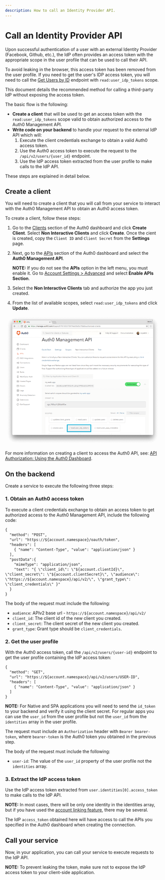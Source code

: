 ```yaml
---
description: How to call an Identity Provider API.
---
```


# Call an Identity Provider API

Upon successful authentication of a user with an external Identity Provider (Facebook, Github, etc.), the IdP often provides an access token with the appropriate scope in the user profile that can be used to call their API.

To avoid leaking in the browser, this access token has been removed from the user profile. If you need to get the user's IDP access token, you will need to call the [Get Users by ID](/api/management/v2#!/Users/get_users_by_id) endpoint with `read:user_idp_tokens` scope.

This document details the recommended method for calling a third-party IdP without exposing the access token.

The basic flow is the following:

* **Create a client** that will be used to get an access token with the `read:user_idp_tokens` scope valid to obtain authorized access to the Auth0 Management API.
* **Write code on your backend** to handle your request to the external IdP API which will:
    1. Execute the client credentials exchange to obtain a valid Auth0 access token.
    2. Use the Auth0 access token to execute the request to the `/api/v2/users/{user_id}` endpoint.
    3. Use the IdP access token extracted from the user profile to make calls to the IdP API.

These steps are explained in detail below.

## Create a client

You will need to create a client that you will call from your service to interact with the Auth0 Management API to obtain an Auth0 access token.

To create a client, follow these steps:

1. Go to the [Clients](${manage_url}/#/applications) section of the Auth0 dashboard and click **Create Client**. Select **Non Interactive Clients** and click **Create**. Once the cient is created, copy the `Client ID` and `Client Secret` from the **Settings** page.

2. Next, go to the [APIs](${manage_url}/#/apis) section of the Auth0 dashboard and select the **Auth0 Management API**.

    **NOTE:** If you do not see the **APIs** option in the left menu, you must enable it. Go to [Account Settings > Advanced](${manage_url}/#/account/advanced) and select **Enable APIs Section**.

3. Select the **Non Interactive Clients** tab and authorize the app you just created.

4. From the list of available scopes, select `read:user_idp_tokens` and click **Update**.

![Auth0 Management API Scopes](/media/articles/what-to-do-once-the-user-is-logged-in/calling-an-external-idp-api/scopes.png)

For more information on creating a client to access the Auth0 API, see: [API Authorization: Using the Auth0 Dashboard](/api-auth#using-the-auth0-dashboard-for-setting-up-an-api-authorization-scenario).

## On the backend

Create a service to execute the following three steps:

### 1. Obtain an Auth0 access token

To execute a client credentials exchange to obtain an access token to get authorized access to the Auth0 Management API, include the following code:

```har
{
  "method": "POST",
  "url": "https://${account.namespace}/oauth/token",
  "headers": [
    { "name": "Content-Type", "value": "application/json" }
  ],
  "postData":{
    "mimeType": "application/json",
    "text": "{ \"client_id\": \"${account.clientId}\", \"client_secret\": \"${account.clientSecret}\", \"audience\": \"https://${account.namespace}/api/v2/\", \"grant_type\": \"client_credentials\" }"
  }
}
```

The body of the request must include the following:

- `audience`: APIv2 base url - `https://${account.namespace}/api/v2/`
- `client_id`: The client id of the new client you created.
- `client_secret`:  The client secret of the new client you created.
- `grant_type`: Grant type should be `client_credentials`.

### 2. Get the user profile

With the Auth0 access token, call the `/api/v2/users/{user-id}` endpoint to get the user profile containing the IdP access token:

```har
{
  "method": "GET",
  "url": "https://${account.namespace}/api/v2/users/USER-ID",
  "headers": [
    { "name": "Content-Type", "value": "application/json" }
  ]
}
```

**NOTE:** For Native and SPA applications you will need to send the `id_token` to your backend and verify it using the client secret. For regular apps you can use the `user_id` from the user profile but not the `user_id` from the `identities` array in the user profile.

The request must include an `Authorization` header with `Bearer bearer-token`, where `bearer-token` is the Auth0 token you obtained in the previous step.

The body of the request must include the following:

- `user-id`: The value of the `user_id` property of the user profile not the `identities` array.

### 3. Extract the IdP access token

Use the IdP access token extracted from `user.identities[0].access_token` to make calls to the IdP API.

**NOTE:** In most cases, there will be only one identity in the identities array, but if you have used the [account linking feature](/link-accounts), there may be several.

The IdP `access_token` obtained here will have access to call the APIs you specified in the Auth0 dashboard when creating the connection.

## Call your service

Now, in your application, you can call your service to execute requests to the IdP API.

**NOTE:** To prevent leaking the token, make sure not to expose the IdP access token to your client-side application.
